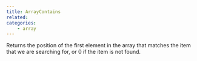 ```yaml
---
title: ArrayContains
related:
categories:
    - array
---
```


Returns the position of the first element in the array that matches the item that we are searching for, or 0 if the item is not found.